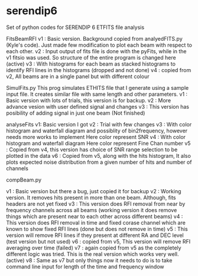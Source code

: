 # serendip6
Set of python codes for SERENDIP 6 ETFITS file analysis 

FitsBeamRFI
v1 : Basic version. Background copied from analyedFITS.py (Kyle's code). Just made few modification to plot each beam with respect to each other. 
v2 : Input output of fits file is done with the pyFits, while in the v1 fitsio was used. So structure of the entire program is changed here (active) 
v3 : With histograms for each beam as stacked histograms to identify RFI lines in the histograms (dropped and not done)
v4 : copied from v2, All beams are in a single panel but with different colour 

SimulFits.py
This prog simulates ETHITS file that I generate using a sample input file. It creates similar file with same length and other parameters.
v1 : Basic version with lots of trials, this version is for backup. 
v2 : More advance vesion with user defined signal and changes 
v3 : This version has posibility of adding signal in just one beam (Not finished)

analyseFits
v1: Basic version I got
v2 : Trial with few changes 
v3 : With color histogram and waterfall diagram and possiblity of bin2frequency, however needs more works to implement
     Here color represent SNR
v4 : With color histogram and waterfall diagram
     Here color represent Fine Chan number
v5 : Copied from v4, this version has choice of SNR range selection to be plotted in the data
v6 : Copied from v5, along with the hits histogram, It also plots expected noise distribution from a given number of hits and number of channels 

compBeam.py

v1 : Basic version but there a bug, just copied it for backup
v2 : Working version. It removes hits present in more than one beam. Although, fits headers are not yet fixed
v3 : This version does RFI removal from near by frequency channels across all beams (working version it does remove things which are 
present near to each other across different beams)
v4 : This version does RFI removal in time and fixed corase channel which are known to show fixed RFI lines (done but does not remove in time)
v5 : This version will remove RFI lines if they present at different RA and DEC level (test version but not used)
v6 : copied from v5, This version will remove RFI averaging over time (failed)
v7 : again copied from v5 as the completely different logic was tried. This is the real version which works very well. (active)
v8 : Same as v7 but only things now it needs to do is to take command line input for length of the time and frequency window  
